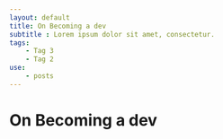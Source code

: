 ```yaml
---
layout: default
title: On Becoming a dev
subtitle : Lorem ipsum dolor sit amet, consectetur.
tags:
    - Tag 3
    - Tag 2
use:
    - posts
---
```

# On Becoming a dev
